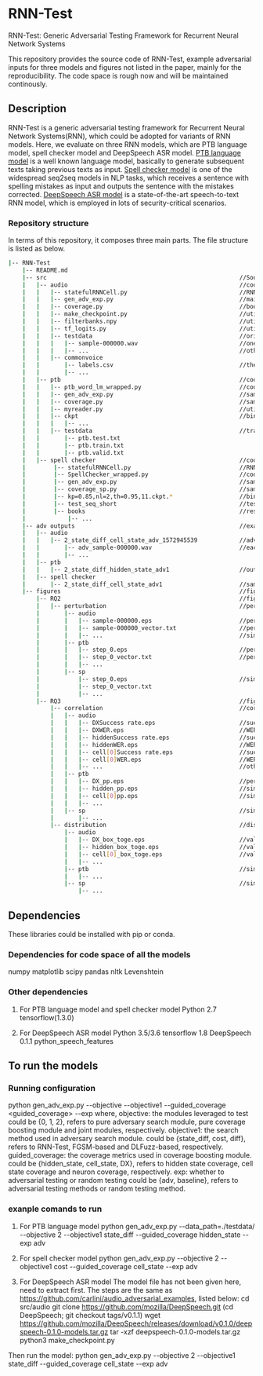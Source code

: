 # RNN-Test
RNN-Test: Generic Adversarial Testing Framework for Recurrent Neural Network Systems

This repository provides the source code of RNN-Test, example adversarial inputs for three models and figures not listed in the paper, mainly for the reproducibility. The code space is rough now and will be maintained continously.

## Description
RNN-Test is a generic adversarial testing framework for Recurrent Neural Network Systems(RNN), which could be adopted for variants of RNN models. Here, we evaluate on three RNN models, which are PTB language model, spell checker model and DeepSpeech ASR model. [PTB language model](https://github.com/nelken/tf) is a well known language model, basically to generate subsequent texts taking previous texts as input. [Spell checker model](https://github.com/Currie32/Spell-Checker/) is one of the widespread seq2seq models in NLP tasks, which receives a sentence with spelling mistakes as input and outputs the sentence with the mistakes corrected. [DeepSpeech ASR model](https://github.com/mozilla/DeepSpeech/) is a state-of-the-art speech-to-text RNN model, which is employed in lots of security-critical scenarios.

### Repository structure
In terms of this repository, it composes three main parts. The file structure is listed as below.

```bash
|-- RNN-Test
    |-- README.md 
    |-- src                                                       //Source code, including the model to test
    |   |-- audio                                                 //code for testing DeepSpeech ASR model
    |   |   |-- statefulRNNCell.py                                //RNN wrapper, to retrieve states
    |   |   |-- gen_adv_exp.py                                    //main procedure to generate adversarial inputs, able to output experiment data to .csv file
    |   |   |-- coverage.py                                       //boosting and computing the coverage metrics
    |   |   |-- make_checkpoint.py                                //utilities for the model
    |   |   |-- filterbanks.npy                                   //utilities for the model
    |   |   |-- tf_logits.py                                      //utilities for the model
    |   |   |-- testdata                                          //original test inputs, of .wav format
    |   |   |   |-- sample-000000.wav                             //one of the inputs
    |   |   |   |-- ...                                           //other inputs
    |   |   |-- commonvoice
    |   |       |-- labels.csv                                    //the predicted label 
    |   |       |-- ...
    |   |-- ptb                                                   //code for testing PTB language model
    |   |   |-- ptb_word_lm_wrapped.py                            //code of PTB language model, wrapped with RNN wrapper
    |   |   |-- gen_adv_exp.py                                    //same function as that of audio
    |   |   |-- coverage.py                                       //same function as that of audio
    |   |   |-- myreader.py                                       //utility to read data for the model
    |   |   |-- ckpt                                              //binary model to test
    |   |   |   |-- ... 
    |   |   |-- testdata                                          //training, valid, test data for the model
    |   |       |-- ptb.test.txt
    |   |       |-- ptb.train.txt
    |   |       |-- ptb.valid.txt
    |   |-- spell checker                                         //code for testing spell checker model
    |        |-- statefulRNNCell.py                               //RNN wrapper, to retrieve states
    |        |-- SpellChecker_wrapped.py                          //code of spell checker model, wrapped with RNN wrapper
    |        |-- gen_adv_exp.py                                   //same as above
    |        |-- coverage_sp.py                                   //same as above
    |        |-- kp=0.85,nl=2,th=0.95,11.ckpt.*                   //binary model to test
    |        |-- test_seq_short                                   //test inputs, with labels
    |        |-- books                                            //resources for training the model
    |            |-- ...
    |-- adv outputs                                               //example experimental outputs, including adversarial inputs 
    |   |-- audio
    |   |   |-- 2_state_diff_cell_state_adv_1572945539            //adversarial inputs of RNN-Test w. CS_C
    |   |       |-- adv_sample-000000.wav                         //each adversarial input
    |   |       |-- ...
    |   |-- ptb
    |   |   |-- 2_state_diff_hidden_state_adv1                    //output of its gen_adv_exp.py, including the adversarial inputs obtained
    |   |-- spell checker
    |       |-- 2_state_diff_cell_state_adv1                      //same as above
    |-- figures                                                   //figures not listed in the paper
        |-- RQ2                                                   //figures for RQ2 in the paper
        |   |-- perturbation                                      //perturbation vectors and the figures
        |       |-- audio                                         
        |       |   |-- sample-000000.eps                         //perturbation figure of sample-000000 input
        |       |   |-- sample-000000_vector.txt                  //perturbation vector of sample-000000 input before TSNE transformation
        |       |   |-- ...                                       //similar figures and vectors of other inputs
        |       |-- ptb                                           
        |       |   |-- step_0.eps                                //perturbation figure of input of step 0
        |       |   |-- step_0_vector.txt                         //perturbation vector of input of step 0 before TSNE transformation
        |       |   |-- ... 
        |       |-- sp                                            
        |           |-- step_0.eps                                //similar as above
        |           |-- step_0_vector.txt                         
        |           |-- ...
        |-- RQ3                                                   //figures for RQ3 in the paper
            |-- correlation                                       //correlation between model performance metrics and coverage value
            |   |-- audio                                         
            |   |   |-- DXSuccess rate.eps                        //success rate w.r.t value of neuron coverage
            |   |   |-- DXWER.eps                                 //WER w.r.t value of neuron coverage
            |   |   |-- hiddenSuccess rate.eps                    //success rate w.r.t value of hidden state coverage
            |   |   |-- hiddenWER.eps                             //WER w.r.t value of hidden state coverage
            |   |   |-- cell[0]Success rate.eps                   //success rate w.r.t value of cell state coverage on section 1
            |   |   |-- cell[0]WER.eps                            //WER w.r.t value of cell state coverage on section 1
            |   |   |-- ...                                       //other performance metrcs w.r.t cell state coverage on other sections
            |   |-- ptb                                           
            |   |   |-- DX_pp.eps                                 //perplexity w.r.t value of neuron coverage
            |   |   |-- hidden_pp.eps                             //similar as above
            |   |   |-- cell[0]pp.eps                             //similar as above
            |   |   |-- ...
            |   |-- sp                                            //similar as above
            |       |-- ...                                       
            |-- distribution                                      //distribution of value ranges of coverage metrics
                |-- audio                                         
                |   |-- DX_box_toge.eps                           //value range of neuron coverage
                |   |-- hidden_box_toge.eps                       //value range of hidden state coverage
                |   |-- cell[0]_box_toge.eps                      //value range of cell state coverage on section 1
                |   |-- ...                                       
                |-- ptb                                           //similar as above
                |   |-- ...
                |-- sp                                            //similar as above
                    |-- ...
```

## Dependencies
These libraries could be installed with pip or conda.
### Dependencies for code space of all the models
numpy
matplotlib
scipy
pandas
nltk
Levenshtein

### Other dependencies
1. For PTB language model and spell checker model
Python 2.7
tensorflow(1.3.0)

2. For DeepSpeech ASR model
Python 3.5/3.6
tensorflow 1.8
DeepSpeech 0.1.1
python_speech_features

## To run the models
### Running configuration
python gen_adv_exp.py  --objective <objective>
                       --objective1 <objective1>
                       --guided_coverage <guided_coverage>
                       --exp <exp>
where,
objective: the modules leveraged to test
    could be {0, 1, 2}, refers to pure adversary search module, pure coverage boosting module and joint modules, respectively.
objective1: the search method used in adversary search module.
    could be {state_diff, cost, diff}, refers to RNN-Test, FGSM-based and DLFuzz-based, respectively.
guided_coverage: the coverage metrics used in coverage boosting module.
    could be {hidden_state, cell_state, DX}, refers to hidden state coverage, cell state coverage and neuron coverage, respectively.
exp: whether to adversarial testing or random testing
    could be {adv, baseline}, refers to adversarial testing methods or random testing method.

### exanple comands to run
1. For PTB language model
    python gen_adv_exp.py --data_path=./testdata/ --objective 2 --objective1 state_diff --guided_coverage hidden_state --exp adv

2. For spell checker model
    python gen_adv_exp.py --objective 2 --objective1 cost --guided_coverage cell_state --exp adv

3. For DeepSpeech ASR model
The model file has not been given here, need to extract first. The steps are the same as https://github.com/carlini/audio_adversarial_examples, listed below:
    cd src/audio
    git clone https://github.com/mozilla/DeepSpeech.git
    (cd DeepSpeech; git checkout tags/v0.1.1)
    wget https://github.com/mozilla/DeepSpeech/releases/download/v0.1.0/deepspeech-0.1.0-models.tar.gz
    tar -xzf deepspeech-0.1.0-models.tar.gz
    python3 make_checkpoint.py

Then run the model:
    python gen_adv_exp.py --objective 2 --objective1 state_diff --guided_coverage cell_state --exp adv
